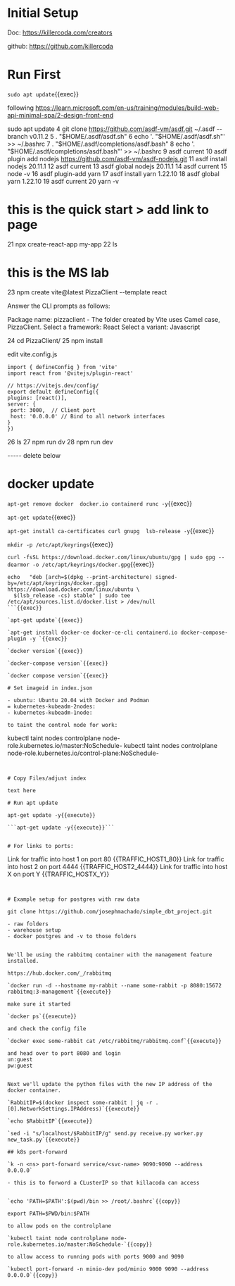 
# Initial Setup

Doc: https://killercoda.com/creators

github: https://github.com/killercoda

# Run First

`sudo apt update`{{exec}}


following https://learn.microsoft.com/en-us/training/modules/build-web-api-minimal-spa/2-design-front-end

sudo apt update
    4  git clone https://github.com/asdf-vm/asdf.git ~/.asdf --branch v0.11.2
    5  . "$HOME/.asdf/asdf.sh"
    6  echo '. "$HOME/.asdf/asdf.sh"' >> ~/.bashrc
    7  . "$HOME/.asdf/completions/asdf.bash"
    8  echo '. "$HOME/.asdf/completions/asdf.bash"' >> ~/.bashrc
    9  asdf current
   10  asdf plugin add nodejs https://github.com/asdf-vm/asdf-nodejs.git
   11  asdf install nodejs 20.11.1
   12  asdf current
   13  asdf global nodejs 20.11.1
   14  asdf current
   15  node -v
   16  asdf plugin-add yarn
   17  asdf install yarn 1.22.10
   18  asdf global yarn 1.22.10
   19  asdf current
   20  yarn -v
   # this is the quick start > add link to page
   21  npx create-react-app my-app
   22  ls

   # this is the MS lab
   23  npm create vite@latest PizzaClient --template react

Answer the CLI prompts as follows:

Package name: pizzaclient - The folder created by Vite uses Camel case, PizzaClient.
Select a framework: React
Select a variant: Javascript

   24  cd PizzaClient/
   25  npm install

   edit vite.config.js

   ```
import { defineConfig } from 'vite'
import react from '@vitejs/plugin-react'

// https://vitejs.dev/config/
export default defineConfig({
  plugins: [react()],
  server: {
    port: 3000,  // Client port
    host: '0.0.0.0' // Bind to all network interfaces
  }
})
   ```
   26  ls
   27  npm run dv
   28  npm run dev







-----  delete below

# docker update

`apt-get remove docker  docker.io containerd runc -y`{{exec}}   

`apt-get update`{{exec}}   

`apt-get install ca-certificates curl gnupg  lsb-release -y`{{exec}}   

`mkdir -p /etc/apt/keyrings`{{exec}}   

`curl -fsSL https://download.docker.com/linux/ubuntu/gpg | sudo gpg --dearmor -o /etc/apt/keyrings/docker.gpg`{{exec}}   

```
echo   "deb [arch=$(dpkg --print-architecture) signed-by=/etc/apt/keyrings/docker.gpg] https://download.docker.com/linux/ubuntu \
  $(lsb_release -cs) stable" | sudo tee /etc/apt/sources.list.d/docker.list > /dev/null
```{{exec}}   

`apt-get update`{{exec}}   

`apt-get install docker-ce docker-ce-cli containerd.io docker-compose-plugin -y `{{exec}}   

`docker version`{{exec}}   

`docker-compose version`{{exec}}   

`docker compose version`{{exec}}

# Set imageid in index.json

- ubuntu: Ubuntu 20.04 with Docker and Podman
= kubernetes-kubeadm-2nodes: 
- kubernetes-kubeadm-1node:

to taint the control node for work:

```
kubectl taint nodes controlplane node-role.kubernetes.io/master:NoSchedule-
kubectl taint nodes controlplane node-role.kubernetes.io/control-plane:NoSchedule-
```


# Copy Files/adjust index

text here

# Run apt update

apt-get update -y{{execute}}

```apt-get update -y{{execute}}```


# For links to ports:

```
Link for traffic into host 1 on port 80
{{TRAFFIC_HOST1_80}}
Link for traffic into host 2 on port 4444
{{TRAFFIC_HOST2_4444}}
Link for traffic into host X on port Y
{{TRAFFIC_HOSTX_Y}}
```


# Example setup for postgres with raw data

git clone https://github.com/josephmachado/simple_dbt_project.git

- raw folders
- warehouse setup
- docker postgres and -v to those folders


We'll be using the rabbitmq container with the management feature installed.

https://hub.docker.com/_/rabbitmq

`docker run -d --hostname my-rabbit --name some-rabbit -p 8080:15672 rabbitmq:3-management`{{execute}}

make sure it started

`docker ps`{{execute}}

and check the config file

`docker exec some-rabbit cat /etc/rabbitmq/rabbitmq.conf`{{execute}}

and head over to port 8080 and login   
un:guest   
pw:guest  


Next we'll update the python files with the new IP address of the docker container.

`RabbitIP=$(docker inspect some-rabbit | jq -r .[0].NetworkSettings.IPAddress)`{{execute}}

`echo $RabbitIP`{{execute}}

`sed -i "s/localhost/$RabbitIP/g" send.py receive.py worker.py new_task.py`{{execute}}

## k8s port-forward

`k -n <ns> port-forward service/<svc-name> 9090:9090 --address 0.0.0.0`

- this is to forword a CLusterIP so that killacoda can access


`echo 'PATH=$PATH':$(pwd)/bin >> /root/.bashrc`{{copy}}

export PATH=$PWD/bin:$PATH

to allow pods on the controlplane

`kubectl taint node controlplane node-role.kubernetes.io/master:NoSchedule-`{{copy}}

to allow access to running pods with ports 9000 and 9090

`kubectl port-forward -n minio-dev pod/minio 9000 9090 --address 0.0.0.0`{{copy}}

